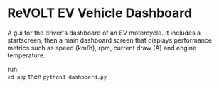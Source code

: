 # ReVOLT EV Vehicle Dashboard
A gui for the driver's dashboard of an EV motorcycle. It includes a startscreen, then a main dashboard screen that displays performance metrics such as speed (km/h), rpm, current draw (A) and engine temperature. 

run: \
`cd app` then `python3 dashboard.py`

